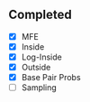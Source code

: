 ## Completed
- [x] MFE
- [x] Inside
- [x] Log-Inside
- [x] Outside
- [x] Base Pair Probs
- [ ] Sampling
